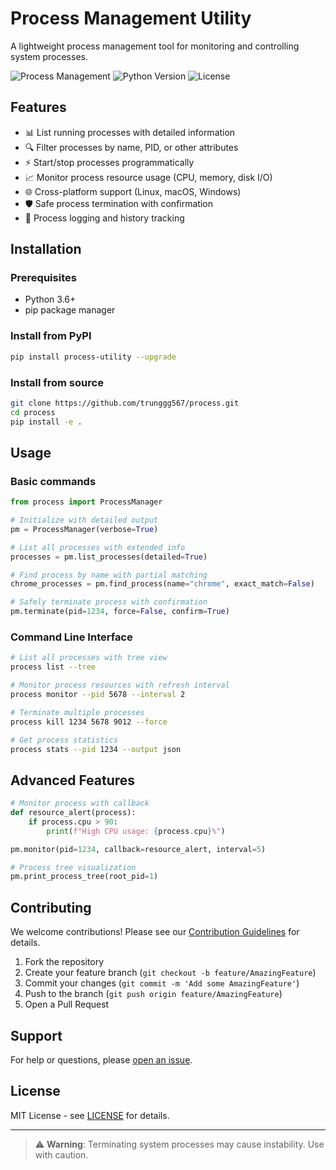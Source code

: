 # Process Management Utility

A lightweight process management tool for monitoring and controlling system processes.

![Process Management](https://img.shields.io/badge/status-active-brightgreen)
![Python Version](https://img.shields.io/badge/python-3.6%2B-blue)
![License](https://img.shields.io/badge/license-MIT-green)

## Features

- 📊 List running processes with detailed information
- 🔍 Filter processes by name, PID, or other attributes
- ⚡ Start/stop processes programmatically
- 📈 Monitor process resource usage (CPU, memory, disk I/O)
- 🌐 Cross-platform support (Linux, macOS, Windows)
- 🛡️ Safe process termination with confirmation
- 📝 Process logging and history tracking

## Installation

### Prerequisites
- Python 3.6+
- pip package manager

### Install from PyPI
```bash
pip install process-utility --upgrade
```

### Install from source
```bash
git clone https://github.com/trunggg567/process.git
cd process
pip install -e .
```

## Usage

### Basic commands
```python
from process import ProcessManager

# Initialize with detailed output
pm = ProcessManager(verbose=True)

# List all processes with extended info
processes = pm.list_processes(detailed=True)

# Find process by name with partial matching
chrome_processes = pm.find_process(name="chrome", exact_match=False)

# Safely terminate process with confirmation
pm.terminate(pid=1234, force=False, confirm=True)
```

### Command Line Interface
```bash
# List all processes with tree view
process list --tree

# Monitor process resources with refresh interval
process monitor --pid 5678 --interval 2

# Terminate multiple processes
process kill 1234 5678 9012 --force

# Get process statistics
process stats --pid 1234 --output json
```

## Advanced Features

```python
# Monitor process with callback
def resource_alert(process):
    if process.cpu > 90:
        print(f"High CPU usage: {process.cpu}%")

pm.monitor(pid=1234, callback=resource_alert, interval=5)

# Process tree visualization
pm.print_process_tree(root_pid=1)
```

## Contributing

We welcome contributions! Please see our [Contribution Guidelines](CONTRIBUTING.md) for details.

1. Fork the repository
2. Create your feature branch (`git checkout -b feature/AmazingFeature`)
3. Commit your changes (`git commit -m 'Add some AmazingFeature'`)
4. Push to the branch (`git push origin feature/AmazingFeature`)
5. Open a Pull Request

## Support

For help or questions, please [open an issue](https://github.com/trunggg567/process/issues).

## License

MIT License - see [LICENSE](LICENSE) for details.

---

> ⚠️ **Warning**: Terminating system processes may cause instability. Use with caution.